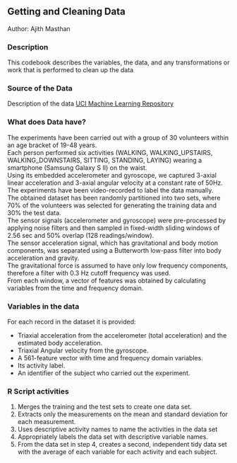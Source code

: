 ## Getting and Cleaning Data

Author: Ajith Masthan

### Description
This codebook describes the variables, the data, and any transformations or work that is performed to clean up the data

### Source of the Data
Description of the data [UCI Machine Learning Repository](http://archive.ics.uci.edu/ml/datasets/Human+Activity+Recognition+Using+Smartphones)

### What does Data have?
The experiments have been carried out with a group of 30 volunteers within an age bracket of 19-48 years.<br />
Each person performed six activities (WALKING, WALKING_UPSTAIRS, WALKING_DOWNSTAIRS, SITTING, STANDING, LAYING) wearing a smartphone (Samsung Galaxy S II) on the waist.<br />
Using its embedded accelerometer and gyroscope, we captured 3-axial linear acceleration and 3-axial angular velocity at a constant rate of 50Hz.<br />
The experiments have been video-recorded to label the data manually.<br />
The obtained dataset has been randomly partitioned into two sets, where 70% of the volunteers was selected for generating the training data and 30% the test data.<br /> 
The sensor signals (accelerometer and gyroscope) were pre-processed by applying noise filters and then sampled in fixed-width sliding windows of 2.56 sec and 50% overlap (128 readings/window).<br />
The sensor acceleration signal, which has gravitational and body motion components, was separated using a Butterworth low-pass filter into body acceleration and gravity.<br />
The gravitational force is assumed to have only low frequency components, therefore a filter with 0.3 Hz cutoff frequency was used.<br />
From each window, a vector of features was obtained by calculating variables from the time and frequency domain.

### Variables in the data
For each record in the dataset it is provided: 
- Triaxial acceleration from the accelerometer (total acceleration) and the estimated body acceleration. 
- Triaxial Angular velocity from the gyroscope. 
- A 561-feature vector with time and frequency domain variables. 
- Its activity label. 
- An identifier of the subject who carried out the experiment.

### R Script activities
1. Merges the training and the test sets to create one data set.
2. Extracts only the measurements on the mean and standard deviation for each measurement.
3. Uses descriptive activity names to name the activities in the data set
4. Appropriately labels the data set with descriptive variable names.
5. From the data set in step 4, creates a second, independent tidy data set with the average of each variable for each activity and each subject.
